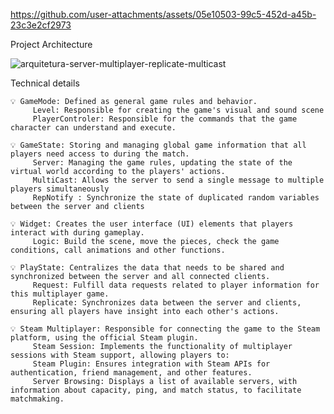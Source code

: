 


https://github.com/user-attachments/assets/05e10503-99c5-452d-a45b-23c3e2cf2973


 
Project Architecture  

![arquitetura-server-multiplayer-replicate-multicast](https://github.com/alfredo1995/multiplayer-server-replicate-multicast/assets/71193893/fd35c3f0-269d-4c0b-9d07-5dfbf45a5bde)

Technical details 

    💡 GameMode: Defined as general game rules and behavior.
         Level: Responsible for creating the game's visual and sound scene
         PlayerControler: Responsible for the commands that the game character can understand and execute.

    💡 GameState: Storing and managing global game information that all players need access to during the match.
         Server: Managing the game rules, updating the state of the virtual world according to the players' actions.
         MultiCast: Allows the server to send a single message to multiple players simultaneously
         RepNotify : Synchronize the state of duplicated random variables between the server and clients

    💡 Widget: Creates the user interface (UI) elements that players interact with during gameplay.
         Logic: Build the scene, move the pieces, check the game conditions, call animations and other functions.

    💡 PlayState: Centralizes the data that needs to be shared and synchronized between the server and all connected clients.
         Request: Fulfill data requests related to player information for this multiplayer game.
         Replicate: Synchronizes data between the server and clients, ensuring all players have insight into each other's actions.

    💡 Steam Multiplayer: Responsible for connecting the game to the Steam platform, using the official Steam plugin.
         Steam Session: Implements the functionality of multiplayer sessions with Steam support, allowing players to:
         Steam Plugin: Ensures integration with Steam APIs for authentication, friend management, and other features.
         Server Browsing: Displays a list of available servers, with information about capacity, ping, and match status, to facilitate matchmaking.

        


